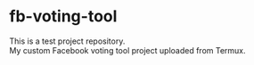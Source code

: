 # fb-voting-tool

This is a test project repository.  
My custom Facebook voting tool project uploaded from Termux.

